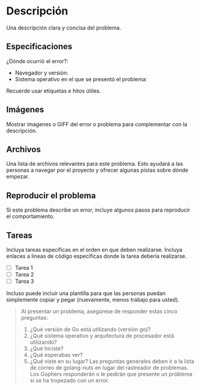 # Descripción

Una descripción clara y concisa del problema.

## Especificaciones

<!-- ** NOTA: ** ¡No envíe informes de fallos sobre nada más que las dos últimas versiones de sistema lanzadas aguas arriba! -->
<!-- Para versiones anteriores, utilice los rastreadores de distribución (consulte https://github.com/systemd/systemd/blob/master/.github/CONTRIBUTING.md#filing-issues). -->

¿Dónde ocurrió el error?:

- Navegador y versión:
- Sistema operativo en el que se presentó el problema:

Recuerde usar etiquetas e hitos útiles.

## Imágenes

Mostrar imagenes o GIFF del error o problema para complementar con la descripción.

## Archivos

Una lista de archivos relevantes para este problema. Esto ayudará a las personas a navegar por el proyecto y ofrecer algunas pistas sobre dónde empezar.

## Reproducir el problema

Si este problema describe un error, incluye algunos pasos para reproducir el comportamiento.

## Tareas

Incluya tareas específicas en el orden en que deben realizarse. Incluya enlaces a líneas de código específicas donde la tarea debería realizarse.

- [ ] Tarea 1
- [ ] Tarea 2
- [ ] Tarea 3

Incluso puede incluir una plantilla para que las personas puedan simplemente copiar y pegar (nuevamente, menos trabajo para usted).

> Al presentar un problema, asegúrese de responder estas cinco preguntas:
>
> 1. ¿Qué versión de Go está utilizando (versión go)?
> 2. ¿Qué sistema operativo y arquitectura de procesador está utilizando?
> 3. ¿Qué hiciste?
> 4. ¿Qué esperabas ver?
> 5. ¿Qué viste en su lugar?
>    Las preguntas generales deben ir a la lista de correo de golang-nuts en lugar del rastreador de problemas. Los Gophers responderán o le pedirán que presente un problema si se ha tropezado con un error.
